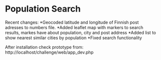 Population Search
=================

Recent changes:
*Geocoded latitude and longitude of Finnish post adresses to numbers file.
*Added leaflet map with markers to search results, markes have about population, city and post address
*Added list to show nearest similar cities by population
*Fixed search functionality

After installation check prototype from:
http://localhost/challenge/web/app_dev.php